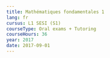 ```yaml
---
title: Mathématiques fondamentales 1
lang: fr
cursus: L1 SESI (S1)
courseType: Oral exams + Tutoring
courseHours: 36
year: 2017
date: 2017-09-01
---
```

